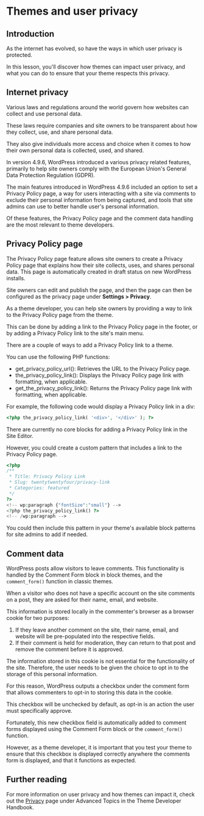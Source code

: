 # Themes and user privacy

## Introduction

As the internet has evolved, so have the ways in which user privacy is protected.

In this lesson, you'll discover how themes can impact user privacy, and what you can do to ensure that your theme respects this privacy.

## Internet privacy

Various laws and regulations around the world govern how websites can collect and use personal data. 

These laws require companies and site owners to be transparent about how they collect, use, and share personal data. 

They also give individuals more access and choice when it comes to how their own personal data is collected, used, and shared.

In version 4.9.6, WordPress introduced a various privacy related features, primarily to help site owners comply with the European Union's General Data Protection Regulation (GDPR).

The main features introduced in WordPress 4.9.6 included an option to set a Privacy Policy page, a way for users interacting with a site via comments to exclude their personal information from being captured, and tools that site admins can use to better handle user's personal information.

Of these features, the Privacy Policy page and the comment data handling are the most relevant to theme developers.

## Privacy Policy page

The Privacy Policy page feature allows site owners to create a Privacy Policy page that explains how their site collects, uses, and shares personal data. This page is automatically created in draft status on new WordPress installs.

Site owners can edit and publish the page, and then the page can then be configured as the privacy page under **Settings > Privacy**.

As a theme developer, you can help site owners by providing a way to link to the Privacy Policy page from the theme. 

This can be done by adding a link to the Privacy Policy page in the footer, or by adding a Privacy Policy link to the site's main menu.

There are a couple of ways to add a Privacy Policy link to a theme.

You can use the following PHP functions:

 - get_privacy_policy_url(): Retrieves the URL to the Privacy Policy page.
 - the_privacy_policy_link(): Displays the Privacy Policy page link with formatting, when applicable.
 - get_the_privacy_policy_link(): Returns the Privacy Policy page link with formatting, when applicable.

For example, the following code would display a Privacy Policy link in a div:

```php
<?php the_privacy_policy_link( '<div>', '</div>' ); ?>
```

There are currently no core blocks for adding a Privacy Policy link in the Site Editor.

However, you could create a custom pattern that includes a link to the Privacy Policy page.

```php
<?php
/**
 * Title: Privacy Policy Link
 * Slug: twentytwentyfour/privacy-link
 * Categories: featured
 */
?>
<!-- wp:paragraph {"fontSize":"small"} -->
<?php the_privacy_policy_link() ?>
<!-- /wp:paragraph -->
```

You could then include this pattern in your theme's available block patterns for site admins to add if needed.

## Comment data

WordPress posts allow visitors to leave comments. This functionality is handled by the Comment Form block in block themes, and the `comment_form()` function in classic themes.

When a visitor who does not have a specific account on the site comments on a post, they are asked for their name, email, and website. 

This information is stored locally in the commenter's browser as a browser cookie for two purposes:

1. If they leave another comment on the site, their name, email, and website will be pre-populated into the respective fields.
2. If their comment is held for moderation, they can return to that post and remove the comment before it is approved.

The information stored in this cookie is not essential for the functionality of the site. Therefore, the user needs to be given the choice to opt in to the storage of this personal information. 

For this reason, WordPress outputs a checkbox under the comment form that allows commenters to opt-in to storing this data in the cookie. 

This checkbox will be unchecked by default, as opt-in is an action the user must specifically approve.

Fortunately, this new checkbox field is automatically added to comment forms displayed using the Comment Form block or the `comment_form()` function.

However, as a theme developer, it is important that you test your theme to ensure that this checkbox is displayed correctly anywhere the comments form is displayed, and that it functions as expected.

## Further reading

For more information on user privacy and how themes can impact it, check out the [Privacy](https://developer.wordpress.org/themes/advanced-topics/user-privacy/) page under Advanced Topics in the Theme Developer Handbook.